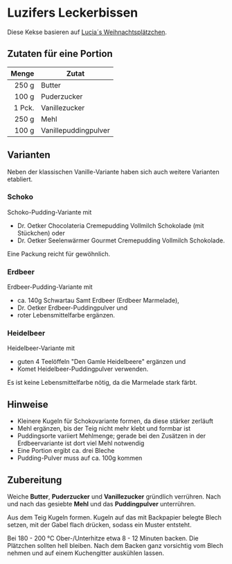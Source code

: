 # Luzifers Leckerbissen

Diese Kekse basieren auf [Lucia´s Weihnachtsplätzchen](https://www.chefkoch.de/rezepte/419161132483821/Lucia-s-Weihnachtsplaetzchen.html).

## Zutaten für eine Portion

|  Menge | Zutat                |
|-------:|----------------------|
|  250 g | Butter               |
|  100 g | Puderzucker          |
| 1 Pck. | Vanillezucker        |
|  250 g | Mehl                 |
|  100 g | Vanillepuddingpulver |

## Varianten

Neben der klassischen Vanille-Variante haben sich auch weitere Varianten etabliert.

### Schoko

Schoko-Pudding-Variante mit 

* Dr. Oetker Chocolateria Cremepudding Vollmilch Schokolade (mit Stückchen) oder
* Dr. Oetker Seelenwärmer Gourmet Cremepudding Vollmilch Schokolade.

Eine Packung reicht für gewöhnlich.

### Erdbeer

Erdbeer-Pudding-Variante mit

* ca. 140g Schwartau Samt Erdbeer (Erdbeer Marmelade),
* Dr. Oetker Erdbeer-Puddingpulver und
* roter Lebensmittelfarbe ergänzen.


### Heidelbeer

Heidelbeer-Variante mit 

* guten 4 Teelöffeln "Den Gamle Heidelbeere" ergänzen und
* Komet Heidelbeer-Puddingpulver verwenden.

Es ist keine Lebensmittelfarbe nötig, da die Marmelade stark färbt.

## Hinweise

* Kleinere Kugeln für Schokovariante formen, da diese stärker zerläuft 
* Mehl ergänzen, bis der Teig nicht mehr klebt und formbar ist
* Puddingsorte variiert Mehlmenge; gerade bei den Zusätzen in der Erdbeervariante ist dort viel Mehl notwendig
* Eine Portion ergibt ca. drei Bleche
* Pudding-Pulver muss auf ca. 100g kommen

## Zubereitung

Weiche **Butter**, **Puderzucker** und **Vanillezucker** gründlich verrühren. Nach und nach das gesiebte **Mehl** und das **Puddingpulver** unterrühren.

Aus dem Teig Kugeln formen. Kugeln auf das mit Backpapier belegte Blech setzen, mit der Gabel flach drücken, sodass ein Muster entsteht.

Bei 180 - 200 °C Ober-/Unterhitze etwa 8 - 12 Minuten backen. Die Plätzchen sollten hell bleiben.
Nach dem Backen ganz vorsichtig vom Blech nehmen und auf einem Kuchengitter auskühlen lassen.
